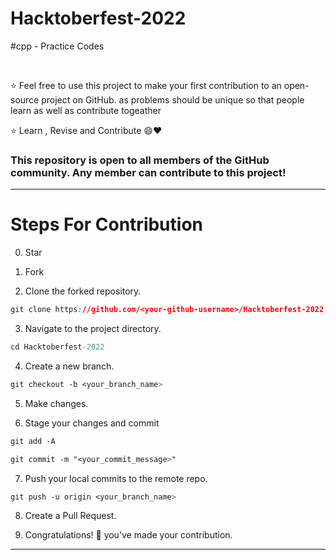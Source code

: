 # Hacktoberfest-2022

#cpp - Practice Codes

<br>
<p align="center">
  <https://www.google.com/url?sa=i&url=https%3A%2F%2Fdev.to%2Fgithub%2Fhow-to-get-ready-for-hacktoberfest-2022-2ck2&psig=AOvVaw3ezI7pi39kHIEfe-GkedLX&ust=1664646042501000&source=images&cd=vfe&ved=0CAwQjRxqFwoTCPCIsPOHvfoCFQAAAAAdAAAAABAD>
</p>


:star: Feel free to use this project to make your first contribution to an open-source project on GitHub. as problems should be unique so that people learn as well as contribute togeather

:star: Learn , Revise and Contribute 😄❤

### This repository is open to all members of the GitHub community. Any member can contribute to this project!


---

# Steps For Contribution

0. Star 

1. Fork 

2. Clone the forked repository.
```css
git clone https://github.com/<your-github-username>/Hacktoberfest-2022
```
  
3. Navigate to the project directory.
```py
cd Hacktoberfest-2022
```

4. Create a new branch.
```css
git checkout -b <your_branch_name>
```

5. Make changes.

6. Stage your changes and commit
```css
git add -A

git commit -m "<your_commit_message>"
```

7. Push your local commits to the remote repo.
```css
git push -u origin <your_branch_name>
```

8. Create a Pull Request.

9. Congratulations! 🎉 you've made your contribution.


---
